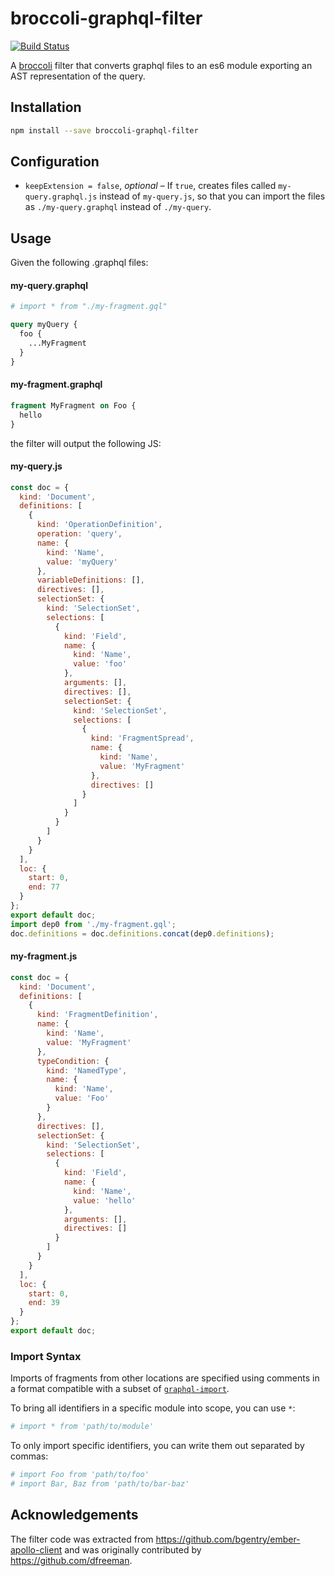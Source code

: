 # broccoli-graphql-filter

[![Build Status](https://travis-ci.org/csantero/broccoli-graphql-filter.svg?branch=master)](https://travis-ci.org/csantero/broccoli-graphql-filter)

A [broccoli](https://github.com/joliss/broccoli) filter that converts graphql files to an es6 module exporting an AST representation of the query.

## Installation

```bash
npm install --save broccoli-graphql-filter
```

## Configuration

- `keepExtension = false`, _optional_ – If `true`, creates files called
  `my-query.graphql.js` instead of `my-query.js`, so that you can import the
  files as `./my-query.graphql` instead of `./my-query`.

## Usage

Given the following .graphql files:

#### my-query.graphql

```graphql
# import * from "./my-fragment.gql"

query myQuery {
  foo {
    ...MyFragment
  }
}
```

#### my-fragment.graphql

```graphql
fragment MyFragment on Foo {
  hello
}
```

the filter will output the following JS:

#### my-query.js

```js
const doc = {
  kind: 'Document',
  definitions: [
    {
      kind: 'OperationDefinition',
      operation: 'query',
      name: {
        kind: 'Name',
        value: 'myQuery'
      },
      variableDefinitions: [],
      directives: [],
      selectionSet: {
        kind: 'SelectionSet',
        selections: [
          {
            kind: 'Field',
            name: {
              kind: 'Name',
              value: 'foo'
            },
            arguments: [],
            directives: [],
            selectionSet: {
              kind: 'SelectionSet',
              selections: [
                {
                  kind: 'FragmentSpread',
                  name: {
                    kind: 'Name',
                    value: 'MyFragment'
                  },
                  directives: []
                }
              ]
            }
          }
        ]
      }
    }
  ],
  loc: {
    start: 0,
    end: 77
  }
};
export default doc;
import dep0 from './my-fragment.gql';
doc.definitions = doc.definitions.concat(dep0.definitions);
```

#### my-fragment.js

```js
const doc = {
  kind: 'Document',
  definitions: [
    {
      kind: 'FragmentDefinition',
      name: {
        kind: 'Name',
        value: 'MyFragment'
      },
      typeCondition: {
        kind: 'NamedType',
        name: {
          kind: 'Name',
          value: 'Foo'
        }
      },
      directives: [],
      selectionSet: {
        kind: 'SelectionSet',
        selections: [
          {
            kind: 'Field',
            name: {
              kind: 'Name',
              value: 'hello'
            },
            arguments: [],
            directives: []
          }
        ]
      }
    }
  ],
  loc: {
    start: 0,
    end: 39
  }
};
export default doc;
```

### Import Syntax

Imports of fragments from other locations are specified using comments in a format compatible with a subset of [`graphql-import`](https://oss.prisma.io/content/graphql-import/overview).

To bring all identifiers in a specific module into scope, you can use `*`:

```graphql
# import * from 'path/to/module'
```

To only import specific identifiers, you can write them out separated by commas:

```graphql
# import Foo from 'path/to/foo'
# import Bar, Baz from 'path/to/bar-baz'
```

## Acknowledgements

The filter code was extracted from https://github.com/bgentry/ember-apollo-client and was originally contributed by https://github.com/dfreeman.
